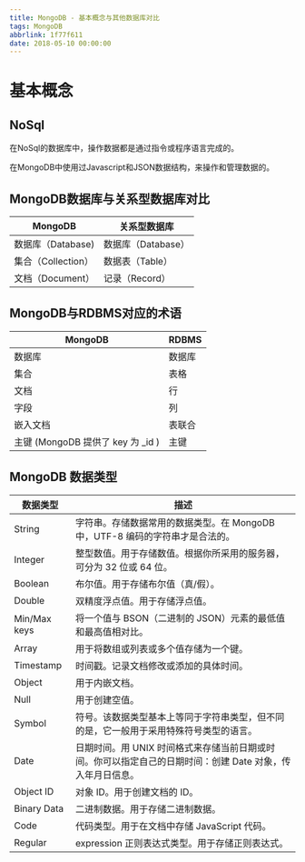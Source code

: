 ```yaml
---
title: MongoDB - 基本概念与其他数据库对比
tags: MongoDB
abbrlink: 1f77f611
date: 2018-05-10 00:00:00
---
```


基本概念
=============
## NoSql

在NoSql的数据库中，操作数据都是通过指令或程序语言完成的。

在MongoDB中使用过Javascript和JSON数据结构，来操作和管理数据的。

## MongoDB数据库与关系型数据库对比

| MongoDB          | 关系型数据库    |
| -------------    |-------------|
| 数据库（Database) | 数据库（Database） |
| 集合（Collection）| 数据表（Table）    |
| 文档（Document）  | 记录（Record）     |



## MongoDB与RDBMS对应的术语

|MongoDB  |RDBMS|
| ---   |---|
|数据库  |数据库|
|集合   |表格|
|文档	    |行	|
|字段	    |列	|
|嵌入文档	|表联合|
|主键 (MongoDB 提供了 key 为 _id )	|主键|
## MongoDB 数据类型

|数据类型|	描述|
| ---   |---|
|String	|字符串。存储数据常用的数据类型。在 MongoDB 中，UTF-8 编码的字符串才是合法的。|
|Integer	|整型数值。用于存储数值。根据你所采用的服务器，可分为 32 位或 64 位。|
|Boolean	|布尔值。用于存储布尔值（真/假）。|
|Double	|双精度浮点值。用于存储浮点值。|
|Min/Max keys	|将一个值与 BSON（二进制的 JSON）元素的最低值和最高值相对比。|
|Array	|用于将数组或列表或多个值存储为一个键。|
|Timestamp	|时间戳。记录文档修改或添加的具体时间。|
|Object	|用于内嵌文档。|
|Null	|用于创建空值。|
|Symbol	|符号。该数据类型基本上等同于字符串类型，但不同的是，它一般用于采用特殊符号类型的语言。|
|Date	|日期时间。用 UNIX 时间格式来存储当前日期或时间。你可以指定自己的日期时间：创建 Date 对象，传入年月日信息。|
|Object ID	|对象 ID。用于创建文档的 ID。|
|Binary Data	|二进制数据。用于存储二进制数据。|
|Code	|代码类型。用于在文档中存储 JavaScript 代码。|
|Regular |expression	正则表达式类型。用于存储正则表达式。|